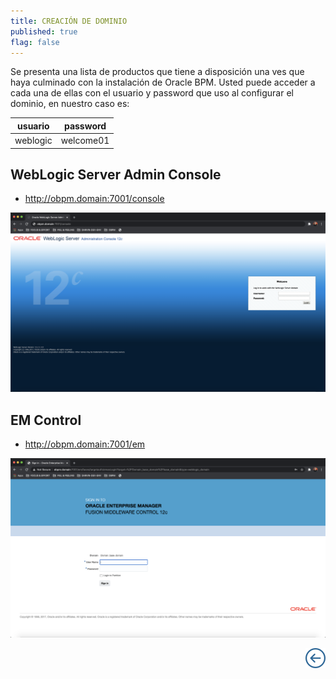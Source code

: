 ```yaml
---
title: CREACIÓN DE DOMINIO
published: true
flag: false 
---
```


Se presenta una lista de productos que tiene a disposición una ves que haya culminado con la instalación de Oracle BPM. Usted puede acceder a cada una de ellas con el usuario y password que uso al configurar el dominio, en nuestro caso es:

| **usuario** | **password** |
| ----------- | ------------ |
| weblogic    | welcome01    |

## WebLogic Server Admin Console

+ http://obpm.domain:7001/console

![consols_1](../assets/obpm/centos/consols/consols_1.png)

## EM Control

+ http://obpm.domain:7001/em

![consols_2](../assets/obpm/centos/consols/consols_2.png)

<div align="right">
    <a href="obpm-centos-install">
        <img src="../assets/icons/boton-back.png" title="Instalación OBPM Centos"  />
    </a>
</div>